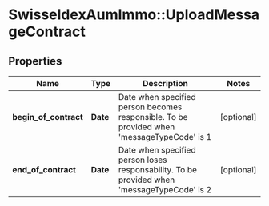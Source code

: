 # SwisseldexAumImmo::UploadMessageContract

## Properties
Name | Type | Description | Notes
------------ | ------------- | ------------- | -------------
**begin_of_contract** | **Date** | Date when specified person becomes responsible. To be provided when &#39;messageTypeCode&#39; is 1 | [optional] 
**end_of_contract** | **Date** | Date when specified person loses responsability. To be provided when &#39;messageTypeCode&#39; is 2 | [optional] 


